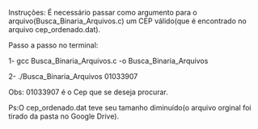 Instruções:
É necessário passar como argumento para o arquivo(Busca_Binaria_Arquivos.c) um CEP válido(que é encontrado no arquivo cep_ordenado.dat).



Passo a passo no terminal:

1- gcc Busca_Binaria_Arquivos.c -o Busca_Binaria_Arquivos

2- ./Busca_Binaria_Arquivos 01033907


Obs: 01033907 é o Cep que se deseja procurar.



Ps:O cep_ordenado.dat teve seu tamanho diminuído(o arquivo orginal foi tirado da pasta no Google Drive).
